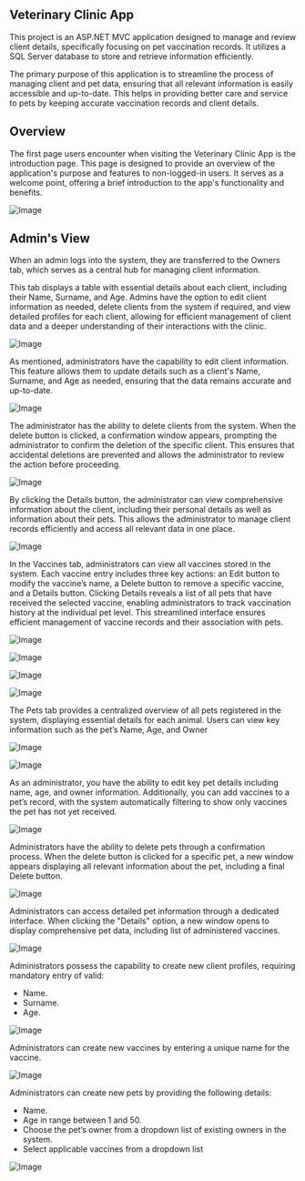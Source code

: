 <h2><b>Veterinary Clinic App</b></h2>

<p>This project is an ASP.NET MVC application designed to manage and review client details, specifically focusing on pet vaccination records. It utilizes a SQL Server database to store and retrieve information efficiently.</p>

<p>The primary purpose of this application is to streamline the process of managing client and pet data, ensuring that all relevant information is easily accessible and up-to-date. This helps in providing better care and service to pets by keeping accurate vaccination records and client details.</p>

<h2><b>Overview</b></h2>

<p>The first page users encounter when visiting the Veterinary Clinic App is the introduction page. This page is designed to provide an overview of the application's purpose and features to non-logged-in users. It serves as a welcome point, offering a brief introduction to the app's functionality and benefits.</p>

![Image](https://github.com/user-attachments/assets/ead13e15-a73d-440b-a041-05cf26c8e53b)

<h2><b>Admin's View</b></h2>

<p>When an admin logs into the system, they are transferred to the Owners tab, which serves as a central hub for managing client information. </p> 

<p>This tab displays a table with essential details about each client, including their Name, Surname, and Age. Admins have the option to edit client information as needed, delete clients from the system if required, and view detailed profiles for each client, allowing for efficient management of client data and a deeper understanding of their interactions with the clinic.</p>

![Image](https://github.com/user-attachments/assets/00f6641e-cf05-4e5b-904d-ee3564c8e907)

<p>As mentioned, administrators have the capability to edit client information. This feature allows them to update details such as a client's Name, Surname, and Age as needed, ensuring that the data remains accurate and up-to-date.</p>

![Image](https://github.com/user-attachments/assets/4d5825b3-4078-4f98-8a7b-db16085c82ad)

<p>The administrator has the ability to delete clients from the system. When the delete button is clicked, a confirmation window appears, prompting the administrator to confirm the deletion of the specific client. This ensures that accidental deletions are prevented and allows the administrator to review the action before proceeding.</p>

![Image](https://github.com/user-attachments/assets/1ef6ecb7-75fa-426c-9101-1fb1dc60ede0)

<p>By clicking the Details button, the administrator can view comprehensive information about the client, including their personal details as well as information about their pets. This allows the administrator to manage client records efficiently and access all relevant data in one place.</p>

![Image](https://github.com/user-attachments/assets/f6686eb5-e3a1-4552-9900-e44b00189a01)

<p>In the Vaccines tab, administrators can view all vaccines stored in the system. Each vaccine entry includes three key actions: an Edit button to modify the vaccine’s name, a Delete button to remove a specific vaccine, and a Details button. Clicking Details reveals a list of all pets that have received the selected vaccine, enabling administrators to track vaccination history at the individual pet level. This streamlined interface ensures efficient management of vaccine records and their association with pets.</p>

![Image](https://github.com/user-attachments/assets/92610178-5716-4fa6-b6be-effb39636f8f)

![Image](https://github.com/user-attachments/assets/66711e1e-589d-40c8-b080-1363447e1c41)

![Image](https://github.com/user-attachments/assets/545c5548-0cbf-4345-bb73-45926be975a9)

![Image](https://github.com/user-attachments/assets/14cefb69-8acd-4aa2-9126-d5314815a3e3)

<p>The Pets tab provides a centralized overview of all pets registered in the system, displaying essential details for each animal. Users can view key information such as the pet’s Name, Age, and Owner</p>

![Image](https://github.com/user-attachments/assets/8e96f70f-077b-46d2-b749-f4ac2e798cc4)

![Image](https://github.com/user-attachments/assets/fe66b051-61b1-4be4-b623-07b10d14b459)

<p>As an administrator, you have the ability to edit key pet details including name, age, and owner information. Additionally, you can add vaccines to a pet’s record, with the system automatically filtering to show only vaccines the pet has not yet received.</p>

![Image](https://github.com/user-attachments/assets/a21309f3-0a9d-45fc-bcd5-623c55996a76)

<p>Administrators have the ability to delete pets through a confirmation process. When the delete button is clicked for a specific pet, a new window appears displaying all relevant information about the pet, including a final Delete button.</p>

![Image](https://github.com/user-attachments/assets/21d5339b-8d93-4972-89c6-e2fb585debfe)

<p>Administrators can access detailed pet information through a dedicated interface. When clicking the "Details" option, a new window opens to display comprehensive pet data, including list of administered vaccines.</p>

![Image](https://github.com/user-attachments/assets/f8061ce6-6e27-4a11-b142-e18ccd018cb9)

<p>Administrators possess the capability to create new client profiles, requiring mandatory entry of valid:</p>
<ul>
  <li>Name.</li>
  <li>Surname.</li>
  <li>Age.</li>
</ul>

![Image](https://github.com/user-attachments/assets/15056241-a055-4099-a3d4-096a8e0be107)

<p>Administrators can create new vaccines by entering a unique name for the vaccine.</p>

![Image](https://github.com/user-attachments/assets/c93a6436-33c8-45e5-b459-220711b7bc36)

<p>Administrators can create new pets by providing the following details:</p>
<ul>
  <li>Name.</li>
  <li>Age in range between 1 and 50.</li>
  <li>Choose the pet’s owner from a dropdown list of existing owners in the system.</li>
  <li>Select applicable vaccines from a dropdown list</li>
</ul>

![Image](https://github.com/user-attachments/assets/86328aea-60ab-4b43-8d18-45f747d5cae1)

